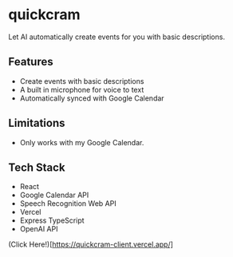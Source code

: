 # quickcram

Let AI automatically create events for you with basic descriptions.

## Features

- Create events with basic descriptions
- A built in microphone for voice to text
- Automatically synced with Google Calendar

## Limitations

- Only works with my Google Calendar.

## Tech Stack

- React
- Google Calendar API
- Speech Recognition Web API
- Vercel
- Express TypeScript
- OpenAI API

(Click Here!)[https://quickcram-client.vercel.app/]
